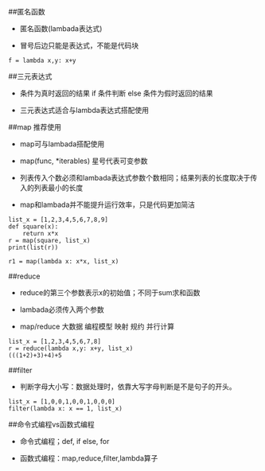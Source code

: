 ##匿名函数

- 匿名函数(lambada表达式)

- 冒号后边只能是表达式，不能是代码块

```
f = lambda x,y: x+y
```





##三元表达式

- 条件为真时返回的结果 if 条件判断 else 条件为假时返回的结果

- 三元表达式适合与lambda表达式搭配使用





##map    推荐使用

- map可与lambada搭配使用

- map(func, *iterables)    星号代表可变参数

- 列表传入个数必须和lambada表达式参数个数相同；结果列表的长度取决于传入的列表最小的长度

- map和lambada并不能提升运行效率，只是代码更加简洁

```
list_x = [1,2,3,4,5,6,7,8,9]
def square(x):
    return x*x
r = map(square, list_x)
print(list(r))

r1 = map(lambda x: x*x, list_x)
```




##reduce

- reduce的第三个参数表示x的初始值；不同于sum求和函数

- lambada必须传入两个参数

- map/reduce    大数据 编程模型    映射    规约    并行计算

```
list_x = [1,2,3,4,5,6,7,8]
r = reduce(lambda x,y: x+y, list_x)
(((1+2)+3)+4)+5
```



##filter

- 判断字母大小写：数据处理时，依靠大写字母判断是不是句子的开头。

```
list_x = [1,0,0,1,0,0,1,0,0,0]
filter(lambda x: x == 1, list_x)
```




##命令式编程vs函数式编程

- 命令式编程；def, if else, for

- 函数式编程：map,reduce,filter,lambda算子















